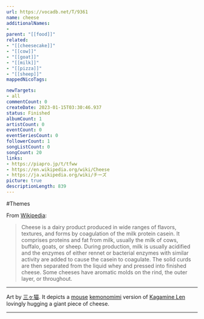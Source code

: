 ```yaml
---
url: https://vocadb.net/T/9361
name: cheese
additionalNames: 
- 
parent: "[[food]]"
related:
- "[[cheesecake]]"
- "[[cow]]"
- "[[goat]]"
- "[[milk]]"
- "[[pizza]]"
- "[[sheep]]"
mappedNicoTags:

newTargets:
- all
commentCount: 0
createDate: 2023-01-15T03:30:46.937
status: Finished
albumCount: 1
artistCount: 0
eventCount: 0
eventSeriesCount: 0
followerCount: 1
songListCount: 0
songCount: 20
links: 
- https://piapro.jp/t/tfww
- https://en.wikipedia.org/wiki/Cheese
- https://ja.wikipedia.org/wiki/チーズ
picture: true
descriptionLength: 839
---
```


#Themes

From [Wikipedia](https://en.wikipedia.org/wiki/Cheese):
> Cheese is a dairy product produced in wide ranges of flavors, textures, and forms by coagulation of the milk protein casein. It comprises proteins and fat from milk, usually the milk of cows, buffalo, goats, or sheep. During production, milk is usually acidified and the enzymes of either rennet or bacterial enzymes with similar activity are added to cause the casein to coagulate. The solid curds are then separated from the liquid whey and pressed into finished cheese. Some cheeses have aromatic molds on the rind, the outer layer, or throughout.

---
Art by [三ヶ猫](https://vocadb.net/Ar/114608). It depicts a [mouse](https://vocadb.net/T/6872) [kemonomimi](https://vocadb.net/T/9311) version of [Kagamine Len](https://vocadb.net/Ar/15) lovingly hugging a giant piece of cheese.

---


